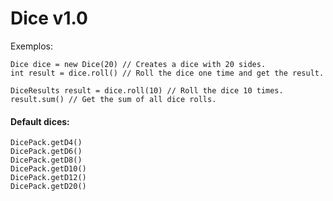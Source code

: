 Dice v1.0
===
Exemplos:

    Dice dice = new Dice(20) // Creates a dice with 20 sides.
    int result = dice.roll() // Roll the dice one time and get the result.

    DiceResults result = dice.roll(10) // Roll the dice 10 times.
    result.sum() // Get the sum of all dice rolls.

#### Default dices:

    DicePack.getD4()
    DicePack.getD6()
    DicePack.getD8()
    DicePack.getD10()
    DicePack.getD12()
    DicePack.getD20()
